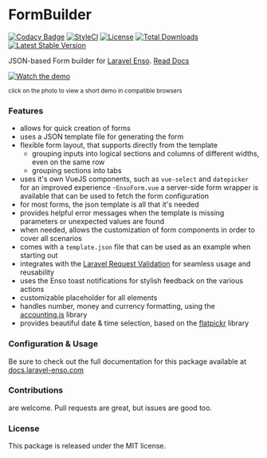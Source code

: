 # FormBuilder

[![Codacy Badge](https://api.codacy.com/project/badge/Grade/a3cf79a9ca584f08b3be0246cb488788)](https://www.codacy.com/app/laravel-enso/FormBuilder?utm_source=github.com&amp;utm_medium=referral&amp;utm_content=laravel-enso/FormBuilder&amp;utm_campaign=Badge_Grade)
[![StyleCI](https://styleci.io/repos/99695155/shield?branch=master)](https://styleci.io/repos/99695155)
[![License](https://poser.pugx.org/laravel-enso/formbuilder/license)](https://packagist.org/packages/laravel-enso/formbuilder)
[![Total Downloads](https://poser.pugx.org/laravel-enso/formbuilder/downloads)](https://packagist.org/packages/laravel-enso/formbuilder)
[![Latest Stable Version](https://poser.pugx.org/laravel-enso/formbuilder/version)](https://packagist.org/packages/laravel-enso/formbuilder)

JSON-based Form builder for [Laravel Enso](https://github.com/laravel-enso/Enso). [Read Docs](https://docs.laravel-enso.com/packages/form-builder.html#features)

[![Watch the demo](https://laravel-enso.github.io/formbuilder/screenshots/bulma_109_thumb.png)](https://laravel-enso.github.io/formbuilder/videos/bulma_demo_01.mp4)

<sup>click on the photo to view a short demo in compatible browsers</sup>

### Features

- allows for quick creation of forms
- uses a JSON template file for generating the form
- flexible form layout, that supports directly from the template
    * grouping inputs into logical sections and columns of different widths, even on the same row
    * grouping sections into tabs 
- uses it's own VueJS components, such as `vue-select` and `datepicker` for an improved experience
-`EnsoForm.vue` a server-side form wrapper is available that can be used to fetch the form configuration 
- for most forms, the json template is all that it's needed
- provides helpful error messages when the template is missing parameters or unexpected values are found
- when needed, allows the customization of form components in order to cover all scenarios
- comes with a `template.json` file that can be used as an example when starting out
- integrates with the [Laravel Request Validation](https://laravel.com/docs/5.7/validation#available-validation-rules) for seamless usage and reusability
- uses the Enso toast notifications for stylish feedback on the various actions
- customizable placeholder for all elements
- handles number, money and currency formatting, using the [accounting.js](http://openexchangerates.github.io/accounting.js/) library
- provides beautiful date & time selection, based on the [flatpickr](https://github.com/flatpickr/flatpickr) library  

### Configuration & Usage

Be sure to check out the full documentation for this package available at [docs.laravel-enso.com](https://docs.laravel-enso.com/packages/form-builder.html)

### Contributions

are welcome. Pull requests are great, but issues are good too.

### License

This package is released under the MIT license.